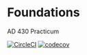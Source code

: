 # Foundations
AD 430 Practicum

[![CircleCI](https://circleci.com/gh/zxkevinxz/Foundations.svg?style=svg)](https://circleci.com/gh/zxkevinxz/Foundations)
[![codecov](https://codecov.io/gh/zxkevinxz/Foundations/branch/master/graph/badge.svg)](https://codecov.io/gh/zxkevinxz/Foundations)